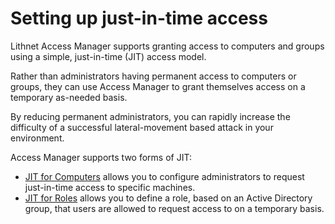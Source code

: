 # Setting up just-in-time access

Lithnet Access Manager supports granting access to computers and groups using a simple, just-in-time (JIT) access model.

Rather than administrators having permanent access to computers or groups, they can use Access Manager to grant themselves access on a temporary as-needed basis.

By reducing permanent administrators, you can rapidly increase the difficulty of a successful lateral-movement based attack in your environment.

Access Manager supports two forms of JIT:

* [JIT for Computers](jit/setting-up-jit-for-computers.md) allows you to configure administrators to request just-in-time access to specific machines.
* [JIT for Roles](jit/setting-up-jit-for-roles.md) allows you to define a role, based on an Active Directory group, that users are allowed to request access to on a temporary basis.